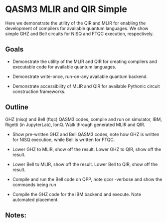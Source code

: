 # QASM3 MLIR and QIR Simple
Here we demonstrate the utility of the QIR and MLIR for enabling the development of compilers for available quantum languages. 
We show simple GHZ and Bell circuits for NISQ and FTQC execution, respectively. 

## Goals

- Demonstrate the utility of the MLIR and QIR for creating compilers and executable code for available quantum languages.

- Demonstrate write-once, run-on-any available quantum backend. 

- Demonstrate accessibility of MLIR and QIR for available Pythonic circuit construction frameworks. 

## Outline

GHZ (nisq) and Bell (ftqc) QASM3 codes, compile and run on simulator, IBM, Rigetti (in JupyterLab), IonQ. Walk through generated MLIR and QIR.

- Show pre-written GHZ and Bell QASM3 codes, note how GHZ is written for NISQ execution, while Bell is written for FTQC. 

- Lower GHZ to MLIR, show off the result. Lower GHZ to QIR, show off the result. 

- Lower Bell to MLIR, show off the result. Lower Bell to QIR, show off the result. 

- Compile and run the Bell code on QPP, note qcor -verbose and show the commands being run

- Compile the GHZ code for the IBM backend and execute. Note automated placement. 



## Notes: